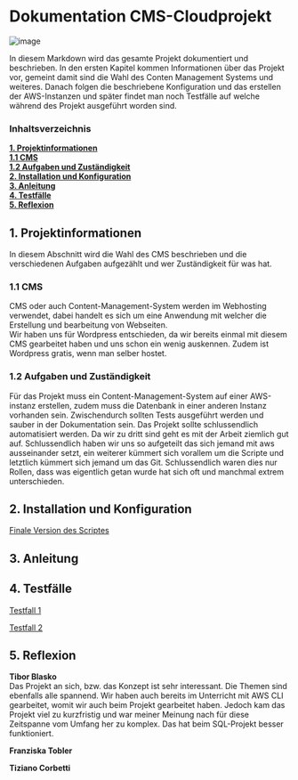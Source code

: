 # Dokumentation CMS-Cloudprojekt
![image](https://user-images.githubusercontent.com/114081005/207621040-e34b98ed-5b67-4dfd-a21b-21b2f301c048.png)

In diesem Markdown wird das gesamte Projekt dokumentiert und beschrieben. In den ersten Kapitel kommen Informationen über das Projekt vor, gemeint damit sind die Wahl des Conten Management Systems und weiteres. Danach folgen die beschriebene Konfiguration und das erstellen der AWS-Instanzen und später findet man noch Testfälle auf welche während des Projekt ausgeführt worden sind.

### Inhaltsverzeichnis


[**1. Projektinformationen**](#anker)  
[**1.1 CMS**](#anker1)  
[**1.2 Aufgaben und Zuständigkeit**](#anker2)  
[**2. Installation und Konfiguration**](#anker3)  
[**3. Anleitung**](#anker4)  
[**4. Testfälle**](#anker5)  
[**5. Reflexion**](#anker6)
<a name="anker"></a>
## 1. Projektinformationen
In diesem Abschnitt wird die Wahl des CMS beschrieben und die verschiedenen Aufgaben aufgezählt und wer Zuständigkeit für was hat.  

<a name="anker1"></a>
### 1.1 CMS  
CMS oder auch Content-Management-System werden im Webhosting verwendet, dabei handelt es sich um eine Anwendung mit welcher die Erstellung und bearbeitung von Webseiten.  
Wir haben uns für Wordpress entschieden, da wir bereits einmal mit diesem CMS gearbeitet haben und uns schon ein wenig auskennen. Zudem ist Wordpress gratis, wenn man selber hostet.

<a name="anker2"></a>
### 1.2 Aufgaben und Zuständigkeit
Für das Projekt muss ein Content-Management-System auf einer AWS-instanz erstellen, zudem muss die Datenbank in einer anderen Instanz vorhanden sein. Zwischendurch sollten Tests ausgeführt werden und sauber in der Dokumentation sein. Das Projekt sollte schlussendlich automatisiert werden. Da wir zu dritt sind geht es mit der Arbeit ziemlich gut auf. Schlussendlich haben wir uns so aufgeteilt das sich jemand mit aws ausseinander setzt, ein weiterer kümmert sich vorallem um die Scripte und letztlich kümmert sich jemand um das Git. Schlussendlich waren dies nur Rollen, dass was eigentlich getan wurde hat sich oft und manchmal extrem unterschieden.  

<a name="anker3"></a>
## 2. Installation und Konfiguration
[Finale Version des Scriptes](install_server3.sh) 
  


<a name="anker4"></a>
## 3. Anleitung  
  
  
<a name="anker5"></a>
## 4. Testfälle
[Testfall 1](install_server.sh)

[Testfall 2](install_server2.sh)
  
  
<a name="anker6"></a>
## 5. Reflexion  
**Tibor Blasko**  
Das Projekt an sich, bzw. das Konzept ist sehr interessant. Die Themen sind ebenfalls alle spannend. Wir haben auch bereits im Unterricht mit AWS CLI gearbeitet, womit wir auch beim Projekt gearbeitet haben. Jedoch kam das Projekt viel zu kurzfristig und war meiner Meinung nach für diese Zeitspanne vom Umfang her zu komplex. Das hat beim SQL-Projekt besser funktioniert.  
  
**Franziska Tobler**  
    
     
**Tiziano Corbetti**
